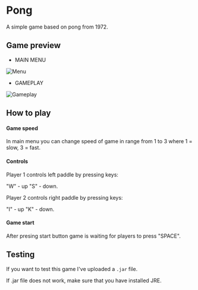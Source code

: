 # Pong
A simple game based on pong from 1972.

## Game preview 

* MAIN MENU

![Menu](https://user-images.githubusercontent.com/68238614/87436824-d7ffad80-c5ed-11ea-8f04-eda26e6a3084.PNG)

* GAMEPLAY

![Gameplay](https://user-images.githubusercontent.com/68238614/87439316-eb604800-c5f0-11ea-9c76-55db66058693.PNG)

## How to play

#### Game speed

In main menu you can change speed of game in range from 1 to 3 where 1 = slow, 3 = fast.

#### Controls

Player 1 controls left paddle by pressing keys:

"W" - up
"S" - down.

Player 2 controls right paddle by pressing keys:

"I" - up
"K" - down.

#### Game start

After presing start button game is waiting for players to press "SPACE". 

## Testing
If you want to test this game I've uploaded a `.jar` file. 

If .jar file does not work, make sure that you have installed JRE.


